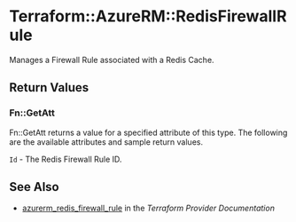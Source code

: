 # Terraform::AzureRM::RedisFirewallRule

Manages a Firewall Rule associated with a Redis Cache.

## Return Values

### Fn::GetAtt

Fn::GetAtt returns a value for a specified attribute of this type. The following are the available attributes and sample return values.

`Id` - The Redis Firewall Rule ID.

## See Also

* [azurerm_redis_firewall_rule](https://www.terraform.io/docs/providers/azurerm/r/redis_firewall_rule.html) in the _Terraform Provider Documentation_